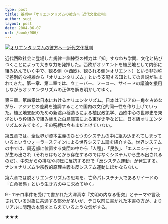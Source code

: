 ```yaml
---
type: post
title: 姜尚中『オリエンタリズムの彼方へ 近代文化批判』
author: sugi
layout: post
date: 2004-06-07
url: /book/906/
---
```

<a href="http://www.amazon.co.jp/exec/obidos/ASIN/4006001193/chezsugi-22/ref=nosim/" onclick="_gaq.push(['_trackEvent', 'outbound-article', 'http://www.amazon.co.jp/exec/obidos/ASIN/4006001193/chezsugi-22/ref=nosim/', '']);" name="amazletlink" target="_blank"><img src="http://i1.wp.com/ecx.images-amazon.com/images/I/410KGF91VQL.SL160.jpg?w=660" alt="オリエンタリズムの彼方へ―近代文化批判" class="alignleft" data-recalc-dims="1" /></a>

近代西欧社会に登場した規律＝訓練型の権力は「知」すなわち学問、文化と結びつくことによって大きな力を発揮した。西欧がオリエントを植民地として内部に組み込んでいく中で、観る側（=西欧)、観られる側(=オリエント）という非対称で差別的な視線から「オリエンタリズム」という支配する知としての言説が生まれてきた。第一章、第二章では、ウェーバー、フーコー、サイードの議論を援用しながらオリエンタリズムの正体を解き明かしてゆく。

第三章、第四章は日本におけるオリエンタリズム。日本はアジアの一角を占めながら、アジアとの差異を強調することで国内の文化的同一性を作り上げていった。植民地支配のための新渡戸稲造らによる植民政策学、西欧中心の世界史を東洋という枠組みで組み替えた白鳥庫吉による東洋史学などに、日本版オリエンタリズムをみてゆく。その呪縛は今もまだとけていない。

第五章では、全世界が資本主義のひとつのシステムの中に組み込まれてしまっているというウォーラーステインによる世界システム論を紹介する。世界システムの中では、周辺部に位置する集団の中から「人種」、「民族」、「エスニシティー」が生み出され（それらはもとから存在するのではなくシステムから生み出されるのだ）、中央からの排除や抑圧に反抗する形で「反システム運動」が発生する。ナショナリズムや宗教的原理主義も反システム運動にほかならない。

第六章では脱オリエンタリズムの思考を、亡命パレスチナ人であるサイードの「亡命状態」という生き方の中に求めてゆく。

9・11テロ事件を受けて書かれた大澤真幸『文明の内なる衝突』とテーマや言及されている対象に共通する部分が多いが、テロ以前に書かれた本書の方が、よりリアルに問題の本質をとらえているような気がする。

★★★

